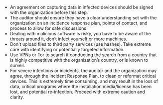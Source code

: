 
* An agreement on capturing data in infected devices should be signed with the organization before this step.
* The auditor should ensure they have a clear understanding set with the organization on an incidence response plan, points of contact, and process to allow for safe discussions.
* Dealing with malicious software is risky, you have to be aware of the threats around it, don’t infect yourself or more machines.
* Don't upload files to third party services (use hashes). Take extreme care with identifying or potentially targeted information.
* Use VPNs or Tor to search if conducting the search from a country that is highly competitive with the organization’s country, or is known to surveil.
* For severe infections or incidents, the auditor and the organization may agree, through the Incident Response Plan, to clean or reformat critical devices. This is extremely time consuming, and may result in the loss of data, critical programs where the installation media/license has been lost, and potential re-infection. Proceed with extreme caution and clarity.
